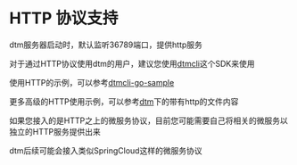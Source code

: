 # HTTP 协议支持
dtm服务器启动时，默认监听36789端口，提供http服务

对于通过HTTP协议使用dtm的用户，建议您使用[dtmcli](https://github.com/yedf/dtmcli)这个SDK来使用

使用HTTP的示例，可以参考[dtmcli-go-sample](https://github.com/yedf/dtmcli-go-sample)

更多高级的HTTP使用示例，可以参考[dtm](https://github.com/yedf/dtm/examples)下的带有http的文件内容

如果您接入的是HTTP之上的微服务协议，目前您可能需要自己将相关的微服务以独立的HTTP服务提供出来

dtm后续可能会接入类似SpringCloud这样的微服务协议
